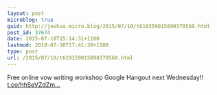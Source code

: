```yaml
---
layout: post
microblog: true
guid: http://joshua.micro.blog/2015/07/10/t619359015890370560.html
post_id: 37674
date: 2015-07-10T15:14:31+1100
lastmod: 2019-07-30T17:41:30+1100
type: post
url: /2015/07/10/t619359015890370560.html
---
```

Free online vow writing workshop Google Hangout next Wednesday!! [t.co/hhSeVZdZm...](https://t.co/hhSeVZdZmL)
